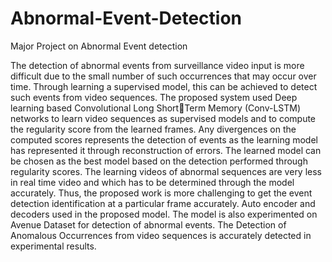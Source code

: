 # Abnormal-Event-Detection
Major Project on Abnormal Event detection

The detection of abnormal events from 
surveillance video input is more difficult due to the small 
number of such occurrences that may occur over time. 
Through learning a supervised model, this can be achieved 
to detect such events from video sequences. The proposed 
system used Deep learning based Convolutional Long ShortTerm Memory (Conv-LSTM) networks to learn video 
sequences as supervised models and to compute the 
regularity score from the learned frames. Any divergences 
on the computed scores represents the detection of events as 
the learning model has represented it through 
reconstruction of errors. The learned model can be chosen 
as the best model based on the detection performed through 
regularity scores. The learning videos of abnormal 
sequences are very less in real time video and which has to 
be determined through the model accurately. Thus, the 
proposed work is more challenging to get the event detection 
identification at a particular frame accurately. Auto encoder 
and decoders used in the proposed model. The model is also 
experimented on Avenue Dataset for detection of abnormal 
events. The Detection of Anomalous Occurrences from video 
sequences is accurately detected in experimental results.

